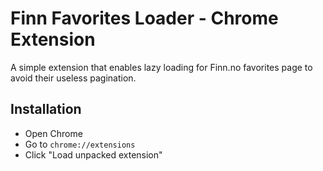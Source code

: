 # Finn Favorites Loader - Chrome Extension

A simple extension that enables lazy loading for Finn.no favorites page to avoid their useless pagination.

## Installation

* Open Chrome
* Go to `chrome://extensions`
* Click "Load unpacked extension"
